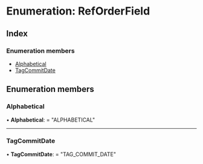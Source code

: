
# Enumeration: RefOrderField

## Index

### Enumeration members

* [Alphabetical](reforderfield.md#alphabetical)
* [TagCommitDate](reforderfield.md#tagcommitdate)

## Enumeration members

###  Alphabetical

• **Alphabetical**: = "ALPHABETICAL"

___

###  TagCommitDate

• **TagCommitDate**: = "TAG_COMMIT_DATE"
